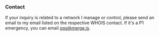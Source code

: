 ### Contact

If your inquiry is related to a network I manage or control, please send an email to my email listed on the respective WHOIS contact. If it's a P1 emergency, you can email <ops@merge.is>.
